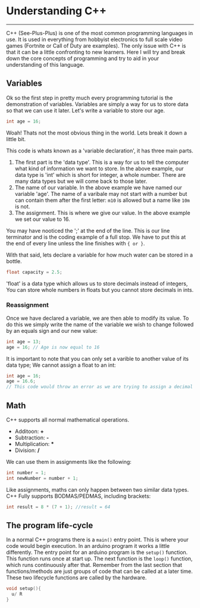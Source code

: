 # Understanding C++
***
C++ (See-Plus-Plus) is one of the most common programming languages in use. It is used in everything from hobbyist electronics to full scale video games (Fortnite or Call of Duty are examples). The only issue with C++ is that it can be a little confronting to new learners. Here I will try and break down the core concepts of programming and try to aid in your understanding of this language.

## Variables
Ok so the first step in pretty much every programming tutorial is the demonstration of variables. Variables are simply a way for us to store data so that we can use it later. Let's write a variable to store our age.
```C++
int age = 16;
```
Woah! Thats not the most obvious thing in the world. Lets break it down a little bit.

This code is whats known as a 'variable declaration', it has three main parts.
1. The first part is the 'data type'. This is a way for us to tell the computer what kind of information we want to store. In the above example, our data type is 'int' which is short for integer, a whole number. There are many data types but we will come back to those later.
2. The name of our variable. In the above example we have named our variable 'age'. The name of a varibale may not start with a number but can contain them after the first letter: `m10` is allowed but a name like `10m` is not.
3. The assignment. This is where we give our value. In the above example we set our value to 16.

You may have nooticed the ';' at the end of the line. This is our line terminator and is the coding example of a full stop. We have to put this at the end of every line unless the line finishes with `{ or }`.

With that said, lets declare a variable for how much water can be stored in a bottle.
```C++
float capacity = 2.5;
```
'float' is a data type which allows us to store decimals instead of integers, You can store whole numbers in floats but you cannot store decimals in ints.

### Reassignment
Once we have declared a variable, we are then able to modify its value. To do this we simply write the name of the variable we wish to change followed by an equals sign and our new value:
```C++
int age = 13;
age = 16; // Age is now equal to 16
```
It is important to note that you can only set a varible to another value of its data type; We cannot assign a float to an int:
```C++
int age = 16;
age = 16.6;
// This code would throw an error as we are trying to assign a decimal (float) to a whole number (int)
```
## Math
C++ supports all normal mathematical operations.
- Additoon: **+**
- Subtraction: **-**
- Multiplication: **\***
- Division: **/**

We can use them in assignments like the following:
```C++
int number = 1;
int newNumber = number + 1;
```
Like assignments, maths can only happen between two similar data types.
C++ Fully supports BODMAS/PEDMAS, including brackets:
```C++
int result = 8 * (7 + 1); //result = 64
```
## The program life-cycle
In a normal C++ programs there is a `main()` entry point. This is where your code would begin execution. In an arduino program it works a little differently. The entry point for an arduino program is the `setup()` function. This function runs once at start up. The next function is the `loop()` function, which runs continuously after that. Remember from the last section that functions/methods are just groups of code that can be called at a later time. These two lifecycle functions are called by the hardware.
```C++
void setup(){
  u/ R
}
```
